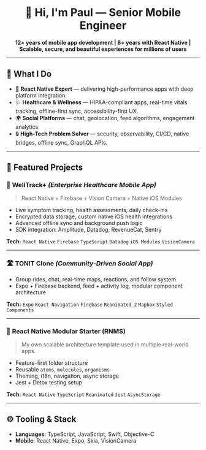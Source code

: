 <h1 align="center">👋 Hi, I'm Paul — Senior Mobile Engineer</h1>

<p align="center">
  <strong>12+ years of mobile app development | 8+ years with React Native | Scalable, secure, and beautiful experiences for millions of users</strong>
</p>

---

## 🔧 What I Do

- 🚀 **React Native Expert** — delivering high-performance apps with deep platform integration.
- 🩺 **Healthcare & Wellness** — HIPAA-compliant apps, real-time vitals tracking, offline-first sync, accessibility-first UX.
- 🌍 **Social Platforms** — chat, geolocation, feed algorithms, engagement analytics.
- 🔒 **High-Tech Problem Solver** — security, observability, CI/CD, native bridges, offline sync, GraphQL APIs.

---

## 📱 Featured Projects

### 🏥 **WellTrack+** *(Enterprise Healthcare Mobile App)*
> React Native + Firebase + Vision Camera + Native iOS Modules

- Live symptom tracking, health assessments, daily check-ins
- Encrypted data storage, custom native iOS health integrations
- Advanced offline sync and background push logic
- SDK integration: Amplitude, Datadog, RevenueCat, Sentry

**Tech:** `React Native` `Firebase` `TypeScript` `Datadog` `iOS Modules` `VisionCamera`

---

### 🛣️ **TONIT Clone** *(Community-Driven Social App)*

- Group rides, chat, real-time maps, reactions, and follow system
- Expo + Firebase backend, feed + activity log, modular component architecture

**Tech:** `Expo` `React Navigation` `Firebase` `Reanimated 2` `Mapbox` `Styled Components`

---

### 🧱 **React Native Modular Starter (RNMS)**
> My own scalable architecture template used in multiple real-world apps.

- Feature-first folder structure
- Reusable `atoms`, `molecules`, `organisms`
- Theming, i18n, navigation, async storage
- Jest + Detox testing setup

**Tech:** `React Native` `TypeScript` `Reanimated` `Jest` `AsyncStorage`

---

## ⚙️ Tooling & Stack

- **Languages**: TypeScript, JavaScript, Swift, Objective-C
- **Mobile**: React Native, Expo, Skia, VisionCamera
